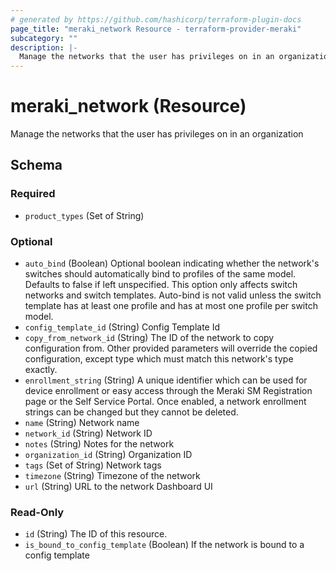 ```yaml
---
# generated by https://github.com/hashicorp/terraform-plugin-docs
page_title: "meraki_network Resource - terraform-provider-meraki"
subcategory: ""
description: |-
  Manage the networks that the user has privileges on in an organization
---
```


# meraki_network (Resource)

Manage the networks that the user has privileges on in an organization



<!-- schema generated by tfplugindocs -->
## Schema

### Required

- `product_types` (Set of String)

### Optional

- `auto_bind` (Boolean) Optional boolean indicating whether the network's switches should automatically bind to profiles of the same model. Defaults to false if left unspecified. This option only affects switch networks and switch templates. Auto-bind is not valid unless the switch template has at least one profile and has at most one profile per switch model.
- `config_template_id` (String) Config Template Id
- `copy_from_network_id` (String) The ID of the network to copy configuration from. Other provided parameters will override the copied configuration, except type which must match this network's type exactly.
- `enrollment_string` (String) A unique identifier which can be used for device enrollment or easy access through the Meraki SM Registration page or the Self Service Portal. Once enabled, a network enrollment strings can be changed but they cannot be deleted.
- `name` (String) Network name
- `network_id` (String) Network ID
- `notes` (String) Notes for the network
- `organization_id` (String) Organization ID
- `tags` (Set of String) Network tags
- `timezone` (String) Timezone of the network
- `url` (String) URL to the network Dashboard UI

### Read-Only

- `id` (String) The ID of this resource.
- `is_bound_to_config_template` (Boolean) If the network is bound to a config template
